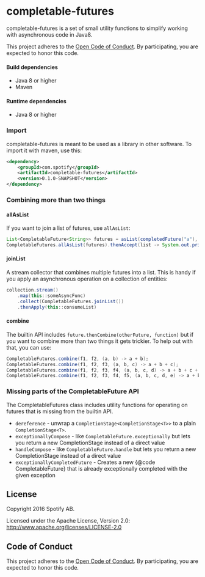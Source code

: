 # completable-futures

completable-futures is a set of small utility functions to simplify working with asynchronous code
in Java8.

This project adheres to the [Open Code of Conduct][code-of-conduct]. By participating, you are expected to honor this code.

[code-of-conduct]: https://github.com/spotify/code-of-conduct/blob/master/code-of-conduct.md

#### Build dependencies
* Java 8 or higher
* Maven

#### Runtime dependencies
* Java 8 or higher

### Import

completable-futures is meant to be used as a library in other software. To import it with maven,
use this:

```xml
<dependency>
    <groupId>com.spotify</groupId>
    <artifactId>completable-futures</artifactId>
    <version>0.1.0-SNAPSHOT</version>
</dependency>
```

### Combining more than two things

#### allAsList

If you want to join a list of futures, use `allAsList`:

```java
List<CompletableFuture<String>> futures = asList(completedFuture("a"), completedFuture("b"));
CompletableFutures.allAsList(futures).thenAccept(list -> System.out.println(list));
```

#### joinList

A stream collector that combines multiple futures into a list. This is handy if you apply an
asynchronous operation on a collection of entities:

```java
collection.stream()
    .map(this::someAsyncFunc)
    .collect(CompletableFutures.joinList())
    .thenApply(this::consumeList)
```

#### combine

The builtin API includes `future.thenCombine(otherFuture, function)` but if you want to combine
more than two things it gets trickier. To help out with that, you can use:

```java
CompletableFutures.combine(f1, f2, (a, b) -> a + b);
CompletableFutures.combine(f1, f2, f3, (a, b, c) -> a + b + c);
CompletableFutures.combine(f1, f2, f3, f4, (a, b, c, d) -> a + b + c + d);
CompletableFutures.combine(f1, f2, f3, f4, f5, (a, b, c, d, e) -> a + b + c + d + e);
```

### Missing parts of the CompletableFuture API

The CompletableFutures class includes utility functions for operating on futures that is missing
from the builtin API.

* `dereference` - unwrap a `CompletionStage<CompletionStage<T>>` to a plain `CompletionStage<T>`.
* `exceptionallyCompose` - like `CompletableFuture.exceptionally` but lets you return a new CompletionStage instead of a direct value
* `handleCompose` - like `CompletableFuture.handle` but lets you return a new CompletionStage instead of a direct value
* `exceptionallyCompletedFuture` - Creates a new {@code CompletableFuture} that is already exceptionally completed with the given
exception

## License

Copyright 2016 Spotify AB.

Licensed under the Apache License, Version 2.0: http://www.apache.org/licenses/LICENSE-2.0

## Code of Conduct

This project adheres to the [Open Code of Conduct][code-of-conduct]. By participating, you are expected to honor this code.

[code-of-conduct]: https://github.com/spotify/code-of-conduct/blob/master/code-of-conduct.md
